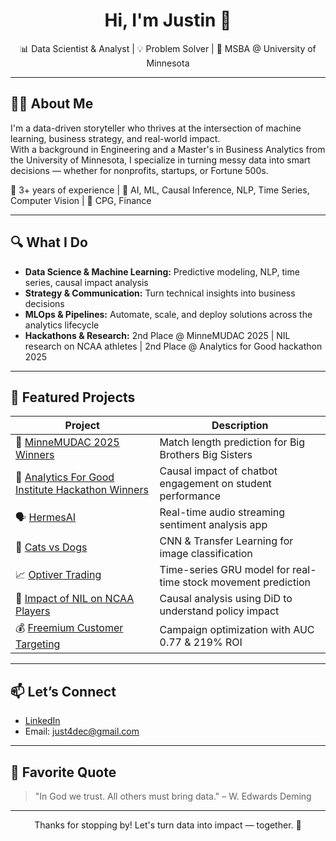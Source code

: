 <h1 align="center">Hi, I'm Justin 👋</h1>

<p align="center">
  📊 Data Scientist & Analyst | 💡 Problem Solver | 🧠 MSBA @ University of Minnesota  
</p>

---

## 👨‍💻 About Me

I'm a data-driven storyteller who thrives at the intersection of machine learning, business strategy, and real-world impact.  
With a background in Engineering and a Master's in Business Analytics from the University of Minnesota, I specialize in turning messy data into smart decisions — whether for nonprofits, startups, or Fortune 500s.

🧠 3+ years of experience | 🎯 AI, ML, Causal Inference, NLP, Time Series, Computer Vision | 💼 CPG, Finance

---

## 🔍 What I Do

- **Data Science & Machine Learning:** Predictive modeling, NLP, time series, causal impact analysis
- **Strategy & Communication:** Turn technical insights into business decisions
- **MLOps & Pipelines:** Automate, scale, and deploy solutions across the analytics lifecycle
- **Hackathons & Research:** 2nd Place @ MinneMUDAC 2025 | NIL research on NCAA athletes | 2nd Place @ Analytics for Good hackathon 2025

---

## 🚀 Featured Projects

| Project | Description |
|--------|-------------|
| 🤝 [MinneMUDAC 2025 Winners](https://github.com/blacckbeard4/minnemudac) | Match length prediction for Big Brothers Big Sisters |
| 🧪 [Analytics For Good Institute Hackathon Winners](https://github.com/blacckbeard4/tabot_studentgradesanalysis) | Causal impact of chatbot engagement on student performance |
| 🗣️ [HermesAI](https://github.com/blacckbeard4/Hermes.ai/tree/main) | Real-time audio streaming sentiment analysis app |
| 🐶 [Cats vs Dogs](https://github.com/blacckbeard4/CatsnDogs) | CNN & Transfer Learning for image classification |
| 📈 [Optiver Trading](https://github.com/blacckbeard4/Optiver_Trading-/tree/main) | Time-series GRU model for real-time stock movement prediction |
| 🏀 [Impact of NIL on NCAA Players](https://github.com/blacckbeard4/NcaaDid) | Causal analysis using DiD to understand policy impact |
| 💰 [Freemium Customer Targeting](https://github.com/blacckbeard4/fremiumcompany) | Campaign optimization with AUC 0.77 & 219% ROI |



---

## 📫 Let’s Connect

- [LinkedIn](https://www.linkedin.com/in/justin4)  
- Email: just4dec@gmail.com

---

## 🧠 Favorite Quote

> "In God we trust. All others must bring data." – W. Edwards Deming

---

<p align="center">Thanks for stopping by! Let's turn data into impact — together. 🚀</p>

